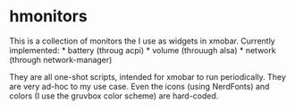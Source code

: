 # hmonitors

This is a collection of monitors the I use as widgets in xmobar.
Currently implemented:
    * battery (throug acpi)
    * volume (throuugh alsa)
    * network (through network-manager)

They are all one-shot scripts, intended for xmobar to run periodically.
They are very ad-hoc to my use case. Even the icons (using NerdFonts) and
colors (I use the gruvbox color scheme) are hard-coded.

